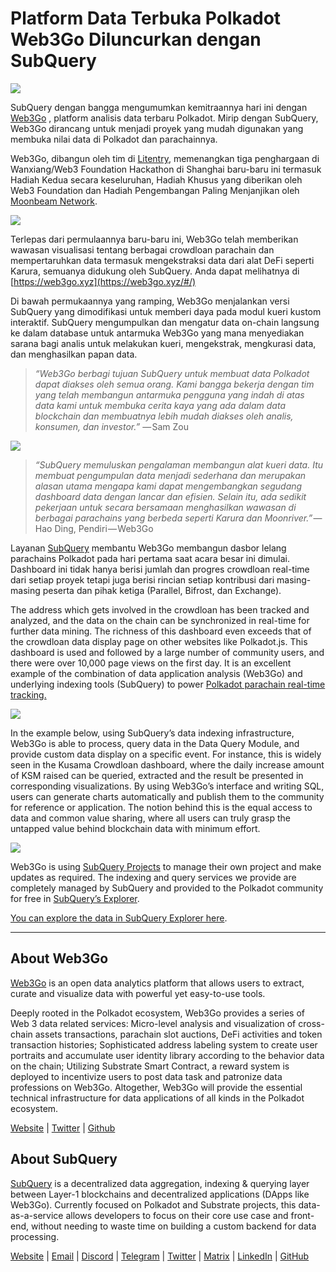 # Platform Data Terbuka Polkadot Web3Go Diluncurkan dengan SubQuery

![](https://cdn-images-1.medium.com/max/800/1*LVZ_xKn_K5DlTSxqTr-2BA.png)

SubQuery dengan bangga mengumumkan kemitraannya hari ini dengan [Web3Go](https://www.web3go.xyz/) , platform analisis data terbaru Polkadot. Mirip dengan SubQuery, Web3Go dirancang untuk menjadi proyek yang mudah digunakan yang membuka nilai data di Polkadot dan parachainnya.

Web3Go, dibangun oleh tim di [Litentry](https://www.litentry.com/), memenangkan tiga penghargaan di Wanxiang/Web3 Foundation Hackathon di Shanghai baru-baru ini termasuk Hadiah Kedua secara keseluruhan, Hadiah Khusus yang diberikan oleh Web3 Foundation dan Hadiah Pengembangan Paling Menjanjikan oleh [Moonbeam Network](https://moonbeam.network/).

![](https://cdn-images-1.medium.com/max/800/1*QOng9s-Mc62WBElrj6KBmg.gif)

Terlepas dari permulaannya baru-baru ini, Web3Go telah memberikan wawasan visualisasi tentang berbagai crowdloan parachain dan mempertaruhkan data termasuk mengekstraksi data dari alat DeFi seperti Karura, semuanya didukung oleh SubQuery. Anda dapat melihatnya di [https://web3go.xyz](https://web3go.xyz/#/)

Di bawah permukaannya yang ramping, Web3Go menjalankan versi SubQuery yang dimodifikasi untuk memberi daya pada modul kueri kustom interaktif. SubQuery mengumpulkan dan mengatur data on-chain langsung ke dalam database untuk antarmuka Web3Go yang mana menyediakan sarana bagi analis untuk melakukan kueri, mengekstrak, mengkurasi data, dan menghasilkan papan data.

> *“Web3Go berbagi tujuan SubQuery untuk membuat data Polkadot dapat diakses oleh semua orang. Kami bangga bekerja dengan tim yang telah membangun antarmuka pengguna yang indah di atas data kami untuk membuka cerita kaya yang ada dalam data blockchain dan membuatnya lebih mudah diakses oleh analis, konsumen, dan investor.”* — Sam Zou

![](https://cdn-images-1.medium.com/max/800/1*v2Ip-qCB6hkiNiEPY32hrw.png)

> *“SubQuery memuluskan pengalaman membangun alat kueri data. Itu membuat pengumpulan data menjadi sederhana dan merupakan alasan utama mengapa kami dapat mengembangkan segudang dashboard data dengan lancar dan efisien. Selain itu, ada sedikit pekerjaan untuk secara bersamaan menghasilkan wawasan di berbagai parachains yang berbeda seperti Karura dan Moonriver.”* — Hao Ding, Pendiri — Web3Go

Layanan [SubQuery](https://subquery.network/) membantu Web3Go membangun dasbor lelang parachains Polkadot pada hari pertama saat acara besar ini dimulai. Dashboard ini tidak hanya berisi jumlah dan progres crowdloan real-time dari setiap proyek tetapi juga berisi rincian setiap kontribusi dari masing-masing peserta dan pihak ketiga (Parallel, Bifrost, dan Exchange).

The address which gets involved in the crowdloan has been tracked and analyzed, and the data on the chain can be synchronized in real-time for further data mining. The richness of this dashboard even exceeds that of the crowdloan data display page on other websites like Polkadot.js. This dashboard is used and followed by a large number of community users, and there were over 10,000 page views on the first day. It is an excellent example of the combination of data application analysis (Web3Go) and underlying indexing tools (SubQuery) to power [Polkadot parachain real-time tracking.](https://web3go.xyz/#/ParaChainProfiler4Polkadot?chainType=Polkadot)

![](https://cdn-images-1.medium.com/max/800/1*XM2TalsUm1Z93lV5zFMf9w.png)

In the example below, using SubQuery’s data indexing infrastructure, Web3Go is able to process, query data in the Data Query Module, and provide custom data display on a specific event. For instance, this is widely seen in the Kusama Crowdloan dashboard, where the daily increase amount of KSM raised can be queried, extracted and the result be presented in corresponding visualizations. By using Web3Go’s interface and writing SQL, users can generate charts automatically and publish them to the community for reference or application. The notion behind this is the equal access to data and common value sharing, where all users can truly grasp the untapped value behind blockchain data with minimum effort.

![](https://cdn-images-1.medium.com/max/800/1*Z2g_zEFqOJ3T_2BDDDZT4A.png)

Web3Go is using [SubQuery Projects](https://project.subquery.network/) to manage their own project and make updates as required. The indexing and query services we provide are completely managed by SubQuery and provided to the Polkadot community for free in [SubQuery’s Explorer](https://explorer.subquery.network/).

[You can explore the data in SubQuery Explorer here](https://explorer.subquery.network/subquery/bianyunjian/polkadot-crowdloans).

----------

## About Web3Go

[Web3Go](https://www.web3go.xyz/) is an open data analytics platform that allows users to extract, curate and visualize data with powerful yet easy-to-use tools.

Deeply rooted in the Polkadot ecosystem, Web3Go provides a series of Web 3 data related services: Micro-level analysis and visualization of cross-chain assets transactions, parachain slot auctions, DeFi activities and token transaction histories; Sophisticated address labeling system to create user portraits and accumulate user identity library according to the behavior data on the chain; Utilizing Substrate Smart Contract, a reward system is deployed to incentivize users to post data task and patronize data professions on Web3Go. Altogether, Web3Go will provide the essential technical infrastructure for data applications of all kinds in the Polkadot ecosystem.

[Website](https://web3go.xyz/#/) | [Twitter](http://twitter.com/web3go) | [Github](https://github.com/web3go-xyz)

## About SubQuery

[SubQuery](https://subquery.network/) is a decentralized data aggregation, indexing & querying layer between Layer-1 blockchains and decentralized applications (DApps like Web3Go). Currently focused on Polkadot and Substrate projects, this data-as-a-service allows developers to focus on their core use case and front-end, without needing to waste time on building a custom backend for data processing.

[Website](https://subquery.network/) | [Email](mailto:hello@subquery.network) | [Discord](https://discord.com/invite/78zg8aBSMG) | [Telegram](https://t.me/subquerynetwork) | [Twitter](https://twitter.com/subquerynetwork) | [Matrix](https://matrix.to/#/#subquery:matrix.org) | [LinkedIn](https://www.linkedin.com/company/subquery) | [GitHub](https://github.com/subquery)
